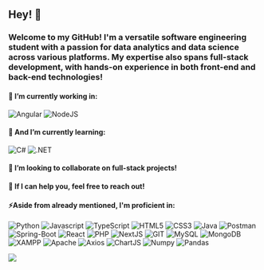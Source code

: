 ## Hey! 👋

### Welcome to my GitHub! I'm a versatile software engineering student with a passion for data analytics and data science across various platforms. My expertise also spans full-stack development, with hands-on experience in both front-end and back-end technologies!

<h4>🔭 I’m currently working in: </h4>
  <p>
    <img alt="Аngular" src="https://img.shields.io/badge/-Angular-DD0031?style=for-the-badge&logo=angular&logoColor=white" />
    <img alt="NodeJS" src="https://img.shields.io/badge/-Nodejs-43853d?style=for-the-badge&logo=Node.js&logoColor=white" />
    
  </p>
<h4>🌱 And I’m currently learning: </h4>
  <p>
   <img alt="C#" src="https://img.shields.io/badge/C%23-239120?style=for-the-badge&logo=csharp&logoColor=white" />
   <img alt=".NET" src="https://img.shields.io/badge/.NET-512BD4?style=for-the-badge&logo=dotnet&logoColor=white" />
  </p>
<h4>👯 I’m looking to collaborate on full-stack projects!</h4>
 
<h4>💬 If I can help you, feel free to reach out!</h4>
 <!--
<h4>📫 How to reach me: </br></h4>
<p>
  <img alt="Gmail" src="https://img.shields.io/badge/Gmail-EA4335?style=for-the-badge&logo=gmail&logoColor=white" />
  <img alt="Telegram" src="https://img.shields.io/badge/Telegram-26A5E4?style=for-the-badge&logo=telegram&logoColor=white" />
  <img alt="Discord" src="https://img.shields.io/badge/Discord-5865F2?style=for-the-badge&logo=discord&logoColor=white" />
  <img alt="LinkedIn" src="https://img.shields.io/badge/LinkedIn-0077B5?style=for-the-badge&logo=linkedin&logoColor=white" />
  <img alt="Teams" src="https://img.shields.io/badge/Teams-6264A7?style=for-the-badge&logo=microsoft-teams&logoColor=white" />
</p> -->

<h4>⚡Aside from already mentioned, I'm proficient in:</h4>
<p>
  <img alt="Python" src="https://img.shields.io/badge/-Python-FFD43B?style=for-the-badge&logo=python&logoColor=blue" />
  <img alt="Javascript" src="https://img.shields.io/badge/-javascript-f7df1c?style=for-the-badge&logo=javascript&logoColor=black" />
  <img alt="TypeScript" src="https://img.shields.io/badge/-TypeScript-007ACC?style=for-the-badge&logo=typescript&logoColor=white" />
  <img alt="HTML5" src="https://img.shields.io/badge/-HTML5-E34F26?style=for-the-badge&logo=html5&logoColor=white" />
  <img alt="CSS3" src="https://img.shields.io/badge/CSS3-1572B6?style=for-the-badge&logo=css3&logoColor=white" />
  <img alt="Java" src="https://img.shields.io/badge/Java-ED8B00?style=for-the-badge&logo=openjdk&logoColor=white" /> 
  <img alt="Postman" src="https://img.shields.io/badge/Postman-FF6C37?style=for-the-badge&logo=Postman&logoColor=white" />
  <img alt="Spring-Boot" src="https://img.shields.io/badge/Spring_Boot-6DB33F?style=for-the-badge&logo=spring-boot&logoColor=white" />
  <img alt="React" src="https://img.shields.io/badge/-React-45b8d8?style=for-the-badge&logo=react&logoColor=white" />
  <img alt="PHP" src="https://img.shields.io/badge/-PHP-777BB4?style=for-the-badge&logo=php&logoColor=white" />
  <img alt="NextJS" src="https://img.shields.io/badge/next%20js-000000?style=for-the-badge&logo=nextdotjs&logoColor=white" />
  <img alt="GIT" src="https://img.shields.io/badge/-Git-F05032?style=for-the-badge&logo=git&logoColor=white" />
  <img alt="MySQL" src="https://img.shields.io/badge/MySQL-005C84?style=for-the-badge&logo=mysql&logoColor=white" />
  <img alt="MongoDB" src="https://img.shields.io/badge/-MongoDB-13aa52?style=for-the-badge&logo=mongodb&logoColor=white" />
  <img alt="XAMPP" src="https://img.shields.io/badge/Xampp-F37623?style=for-the-badge&logo=xampp&logoColor=white" />

  <img alt="Apache" src="https://img.shields.io/badge/-Apache-D22128?style=for-the-badge&logo=Apache&logoColor=white" />
  <img alt="Axios" src="https://img.shields.io/badge/-Axios-671ddf?&style=for-the-badge&logo=axios&logoColor=white" />
  <img alt="ChartJS" src="https://img.shields.io/badge/-Chart%20js-FF6384?style=for-the-badge&logo=chartdotjs&logoColor=white" />
  <img alt="Numpy" src="https://img.shields.io/badge/Numpy-777BB4?style=for-the-badge&logo=numpy&logoColor=white" />
  <img alt="Pandas" src="https://img.shields.io/badge/Pandas-2C2D72?style=for-the-badge&logo=pandas&logoColor=white" />
  
  
</p>
<!--<h3>My GitHub contributions summary</h3>
[![GitHub Streak](https://github-readme-streak-stats.herokuapp.com?user=Vojinovic-M&theme=dark&ring=fb4362&file=fb4362&currStreakNum=fb4362&currStreakLabel=fb4362&hide_border=true)](https://git.io/streak-stats)
![Your GitHub stats](https://github-readme-stats.vercel.app/api?username=Vojinovic-M&hide_border=true&show_icons=true&bg_color=151515&title_color=fb4362&icon_color=fb4362&text_bold=false&text_color=9e9e9e) -->


![](https://komarev.com/ghpvc/?username=Vojinovic-M&color=green&style=for-the-badge&base=256)
